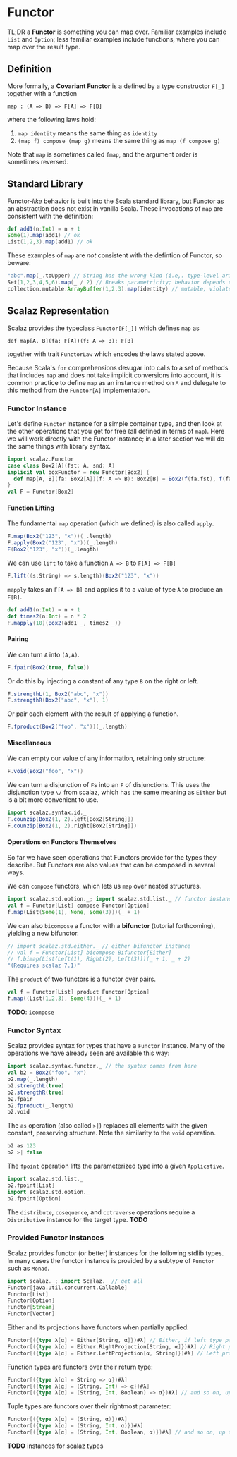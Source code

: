 # Functor

TL;DR a **Functor** is something you can map over. Familiar examples include `List` and `Option`; less familiar examples include functions, where you can map over the result type. 


## Definition

More formally, a **Covariant Functor** is a defined by a type constructor `F[_]` together with a function 

    map : (A => B) => F[A] => F[B]

where the following laws hold:

1. `map identity` means the same thing as `identity`
2. `(map f) compose (map g)` means the same thing as `map (f compose g)`
  
Note that `map` is sometimes called `fmap`, and the argument order is sometimes reversed.

## Standard Library

Functor-_like_ behavior is built into the Scala standard library, but Functor as an abstraction does
not exist in vanilla Scala. These invocations of `map` are consistent with the definition:

```scala
def add1(n:Int) = n + 1
Some(1).map(add1) // ok
List(1,2,3).map(add1) // ok
```

These examples of `map` are _not_ consistent with the defintion of Functor, so beware:

```scala
"abc".map(_.toUpper) // String has the wrong kind (i.e,. type-level arity)
Set(1,2,3,4,5,6).map(_ / 2) // Breaks parametricity; behavior depends on concrete element type
collection.mutable.ArrayBuffer(1,2,3).map(identity) // mutable; violates identity law
```

## Scalaz Representation

Scalaz provides the typeclass `Functor[F[_]]` which defines `map` as

    def map[A, B](fa: F[A])(f: A => B): F[B]
  
together with trait `FunctorLaw` which encodes the laws stated above.

Because Scala's `for` comprehensions desugar into calls to a set of methods that includes `map` and 
does not take implicit conversions into account, it is common practice to define `map` as an 
instance method on `A` and delegate to this method from the `Functor[A]` implementation.


### Functor Instance

Let's define `Functor` instance for a simple container type, and then look at the other operations
that you get for free (all defined in terms of `map`). Here we will work directly with the Functor
instance; in a later section we will do the same things with library syntax.

```scala
import scalaz.Functor  
case class Box2[A](fst: A, snd: A)
implicit val boxFunctor = new Functor[Box2] { 
  def map[A, B](fa: Box2[A])(f: A => B): Box2[B] = Box2(f(fa.fst), f(fa.snd)) 
}
val F = Functor[Box2] 
```

#### Function Lifting

The fundamental `map` operation (which we defined) is also called `apply`.

```scala
F.map(Box2("123", "x"))(_.length)
F.apply(Box2("123", "x"))(_.length)
F(Box2("123", "x"))(_.length)
```

We can use `lift` to take a function `A => B` to `F[A] => F[B]`

```scala
F.lift((s:String) => s.length)(Box2("123", "x"))
```

`mapply` takes an `F[A => B]` and applies it to a value of type `A` to produce an `F[B]`.

```scala
def add1(n:Int) = n + 1
def times2(n:Int) = n * 2
F.mapply(10)(Box2(add1 _, times2 _))
```

#### Pairing

We can turn `A` into `(A,A)`.

```scala
F.fpair(Box2(true, false))
```

Or do this by injecting a constant of any type `B` on the right or left.

```scala
F.strengthL(1, Box2("abc", "x"))
F.strengthR(Box2("abc", "x"), 1)
```

Or pair each element with the result of applying a function.

```scala
F.fproduct(Box2("foo", "x"))(_.length)
```

#### Miscellaneous

We can empty our value of any information, retaining only structure:

```scala
F.void(Box2("foo", "x"))
```

We can turn a disjunction of `F`s into an `F` of disjunctions. This uses the disjunction type `\/`
from scalaz, which has the same meaning as `Either` but is a bit more convenient to use.

```scala
import scalaz.syntax.id._
F.counzip(Box2(1, 2).left[Box2[String]])
F.counzip(Box2(1, 2).right[Box2[String]])
```

#### Operations on Functors Themselves

So far we have seen operations that Functors provide for the types they describe. But Functors are
also values that can be composed in several ways.

We can `compose` functors, which lets us `map` over nested structures.

```scala
import scalaz.std.option._; import scalaz.std.list._ // functor instances
val f = Functor[List] compose Functor[Option] 
f.map(List(Some(1), None, Some(3)))(_ + 1)
```

We can also `bicompose` a functor with a **bifunctor** (tutorial forthcoming), yielding a new bifunctor.

```scala
// import scalaz.std.either._ // either bifunctor instance
// val f = Functor[List] bicompose Bifunctor[Either]
// f.bimap(List(Left(1), Right(2), Left(3)))(_ + 1, _ + 2)
"(Requires scalaz 7.1)"
```

The `product` of two functors is a functor over pairs.

```scala
val f = Functor[List] product Functor[Option]
f.map((List(1,2,3), Some(4)))(_ + 1)
```

**TODO**: `icompose`

### Functor Syntax

Scalaz provides syntax for types that have a `Functor` instance. Many of the operations we have
already seen are available this way:

```scala
import scalaz.syntax.functor._ // the syntax comes from here
val b2 = Box2("foo", "x")
b2.map(_.length)
b2.strengthL(true)
b2.strengthR(true)
b2.fpair
b2.fproduct(_.length)
b2.void
```

The  `as` operation (also called `>|`) replaces all elements with the given constant, preserving
structure. Note the similarity to the `void` operation.

```scala
b2 as 123
b2 >| false
```

The `fpoint` operation lifts the parameterized type into a given `Applicative`.

```scala
import scalaz.std.list._ 
b2.fpoint[List]
import scalaz.std.option._
b2.fpoint[Option]
```

The `distribute`, `cosequence`, and `cotraverse` operations require a `Distributive` instance for the
target type. **TODO**

### Provided Functor Instances

Scalaz provides functor (or better) instances for the following stdlib types. In many cases the functor instance is provided by a subtype of `Functor` such as `Monad`.

```scala
import scalaz._; import Scalaz._ // get all
Functor[java.util.concurrent.Callable]
Functor[List]
Functor[Option]
Functor[Stream]
Functor[Vector]
```

Either and its projections have functors when partially applied:

```scala
Functor[({type λ[α] = Either[String, α]})#λ] // Either, if left type param is fixed
Functor[({type λ[α] = Either.RightProjection[String, α]})#λ] // Right projection, if left type param is fixed
Functor[({type λ[α] = Either.LeftProjection[α, String]})#λ] // Left projection, if right type param is fixed
```

Function types are functors over their return type:

```scala
Functor[({type λ[α] = String => α})#λ] 
Functor[({type λ[α] = (String, Int) => α})#λ] 
Functor[({type λ[α] = (String, Int, Boolean) => α})#λ] // and so on, up to Function8
```

Tuple types are functors over their rightmost parameter:

```scala
Functor[({type λ[α] = (String, α)})#λ] 
Functor[({type λ[α] = (String, Int, α)})#λ] 
Functor[({type λ[α] = (String, Int, Boolean, α)})#λ] // and so on, up to Tuple8
```

**TODO** instances for scalaz types






